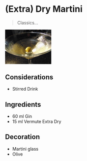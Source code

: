 # (Extra) Dry Martini 

> Classics... 

<div align=>
	<img align="center" width="150px" src="/assets/img/dry-martini.jpg">
</div> 

## Considerations

* Stirred Drink

## Ingredients

* 60 ml Gin
* 15 ml Vermute Extra Dry

## Decoration

* Martini glass
* Olive